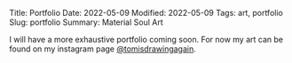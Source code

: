 Title: Portfolio
Date: 2022-05-09
Modified: 2022-05-09
Tags: art, portfolio
Slug: portfolio
Summary: Material Soul Art

I will have a more exhaustive portfolio coming soon. For now my art can be found on my instagram page [@tomisdrawingagain](https://www.instagram.com/tomisdrawingagain/).
